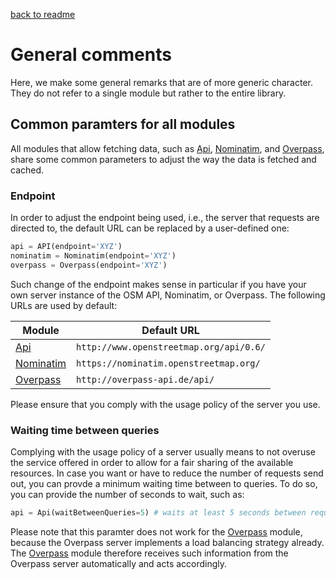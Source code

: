[back to readme](../../../)

# General comments

Here, we make some general remarks that are of more generic character. They do not refer to a single module but rather to the entire library.

## Common paramters for all modules

All modules that allow fetching data, such as [Api](api.md), [Nominatim](nominatim.md), and [Overpass](overpass.md), share some common parameters to adjust the way the data is fetched and cached.

### Endpoint

In order to adjust the endpoint being used, i.e., the server that requests are directed to, the default URL can be replaced by a user-defined one:
```python
api = API(endpoint='XYZ')
nominatim = Nominatim(endpoint='XYZ')
overpass = Overpass(endpoint='XYZ')
```
Such change of the endpoint makes sense in particular if you have your own server instance of the OSM API, Nominatim, or Overpass. The following URLs are used by default:

| Module | Default URL |
| ------ | ----------- |
| [Api](api.md) | `http://www.openstreetmap.org/api/0.6/` |
| [Nominatim](nominatim.md) | `https://nominatim.openstreetmap.org/` |
| [Overpass](overpass.md) | `http://overpass-api.de/api/` |

Please ensure that you comply with the usage policy of the server you use.

### Waiting time between queries

Complying with the usage policy of a server usually means to not overuse the service offered in order to allow for a fair sharing of the available resources. In case you want or have to reduce the number of requests send out, you can provde a minimum waiting time between to queries. To do so, you can provide the number of seconds to wait, such as:
```python
api = Api(waitBetweenQueries=5) # waits at least 5 seconds between requests
```
Please note that this paramter does not work for the [Overpass](overpass.md) module, because the Overpass server implements a load balancing strategy already. The [Overpass](overpass.md) module therefore receives such information from the Overpass server automatically and acts accordingly.
